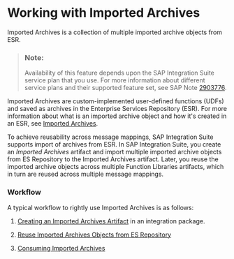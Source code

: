 <!-- loioe00e81d27e1d4203bd09bd36302bc76c -->

# Working with Imported Archives

Imported Archives is a collection of multiple imported archive objects from ESR.

> ### Note:  
> Availability of this feature depends upon the SAP Integration Suite service plan that you use. For more information about different service plans and their supported feature set, see SAP Note [2903776](https://launchpad.support.sap.com/#/notes/2903776).

Imported Archives are custom-implemented user-defined functions \(UDFs\) and saved as archives in the Enterprise Services Repository \(ESR\). For more information about what is an imported archive object and how it's created in an ESR, see [Imported Archives](https://help.sap.com/docs/SAP_NETWEAVER_750/0b9668e854374d8fa3fc8ec327ff3693/4bf40f29c0c33de4e10000000a42189e.html?version=latest).

To achieve reusability across message mappings, SAP Integration Suite supports import of archives from ESR. In SAP Integration Suite, you create an *Imported Archives* artifact and import multiple imported archive objects from ES Repository to the Imported Archives artifact. Later, you reuse the imported archive objects across multiple Function Libraries artifacts, which in turn are reused across multiple message mappings.





### Workflow

A typical workflow to rightly use Imported Archives is as follows:

1.  [Creating an Imported Archives Artifact](creating-an-imported-archives-artifact-e555caf.md) in an integration package.

2.  [Reuse Imported Archives Objects from ES Repository](reuse-imported-archives-objects-from-es-repository-4196091.md)

3.  [Consuming Imported Archives](consuming-imported-archives-e7562a7.md)


